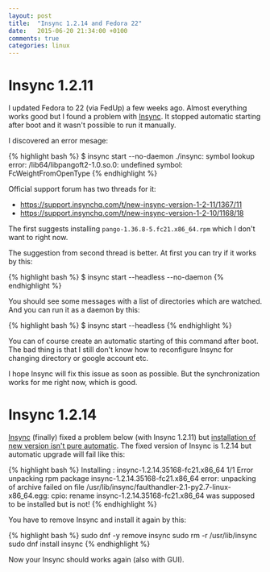 ```yaml
---
layout: post
title:  "Insync 1.2.14 and Fedora 22"
date:   2015-06-20 21:34:00 +0100
comments: true
categories: linux
---
```


# Insync 1.2.11

I updated Fedora to 22 (via FedUp) a few weeks ago. Almost everything works good but I found a problem with [Insync](https://www.insynchq.com/). It stopped automatic starting after boot and it wasn't possible to run it manually.

I discovered an error mesage:

{% highlight bash %}
$ insync start --no-daemon
./insync: symbol lookup error: /lib64/libpangoft2-1.0.so.0: undefined symbol: FcWeightFromOpenType
{% endhighlight %}

Official support forum has two threads for it:

* <https://support.insynchq.com/t/new-insync-version-1-2-11/1367/11>
* <https://support.insynchq.com/t/new-insync-version-1-2-10/1168/18>

The first suggests installing `pango-1.36.8-5.fc21.x86_64.rpm` which I don't want to right now.

The suggestion from second thread is better. At first you can try if it works by this:

{% highlight bash %}
$ insync start --headless --no-daemon
{% endhighlight %}

You should see some messages with a list of directories which are watched.
And you can run it as a daemon by this:

{% highlight bash %}
$ insync start --headless
{% endhighlight %}

You can of course create an automatic starting of this command after boot.
The bad thing is that I still don't know how to reconfigure Insync for changing directory or google account etc.

I hope Insync will fix this issue as soon as possible. But the synchronization works for me right now, which is good.

# Insync 1.2.14

[Insync](https://www.insynchq.com/) (finally) fixed a problem below (with Insync 1.2.11) but [installation of new version isn't pure automatic](https://support.insynchq.com/t/new-insync-version-1-2-13-1-2-14/1814/5). The fixed version of Insync is 1.2.14 but automatic upgrade will fail like this:

{% highlight bash %}
Installing  : insync-1.2.14.35168-fc21.x86_64                                                                                                                     1/1 
Error unpacking rpm package insync-1.2.14.35168-fc21.x86_64
error: unpacking of archive failed on file /usr/lib/insync/faulthandler-2.1-py2.7-linux-x86_64.egg: cpio: rename
insync-1.2.14.35168-fc21.x86_64 was supposed to be installed but is not!
{% endhighlight %}

You have to remove Insync and install it again by this:

{% highlight bash %}
sudo dnf -y remove insync
sudo rm -r /usr/lib/insync
sudo dnf install insync
{% endhighlight %}

Now your Insync should works again (also with GUI).

